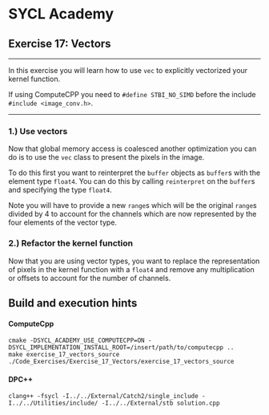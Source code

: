 # SYCL Academy

## Exercise 17: Vectors
---

In this exercise you will learn how to use `vec` to explicitly vectorized your
kernel function.

If using ComputeCPP you need to ```#define STBI_NO_SIMD``` before the include ```#include <image_conv.h>```.

---

### 1.) Use vectors

Now that global memory access is coalesced another optimization you can do is to
use the `vec` class to present the pixels in the image.

To do this first you want to reinterpret the `buffer` objects as `buffer`s with
the element type `float4`. You can do this by calling `reinterpret` on the
`buffer`s and specifying the type `float4`.

Note you will have to provide a new `range`s which will be the original `range`s
divided by 4 to account for the channels which are now represented by the four
elements of the vector type.

### 2.) Refactor the kernel function

Now that you are using vector types, you want to replace the representation of
pixels in the kernel function with a `float4` and remove any multiplication or
offsets to account for the number of channels.

## Build and execution hints
#### ComputeCpp
```
cmake -DSYCL_ACADEMY_USE_COMPUTECPP=ON -DSYCL_IMPLEMENTATION_INSTALL_ROOT=/insert/path/to/computecpp ..
make exercise_17_vectors_source
./Code_Exercises/Exercise_17_Vectors/exercise_17_vectors_source
```
#### DPC++
```
clang++ -fsycl -I../../External/Catch2/single_include -I../../Utilities/include/ -I../../External/stb solution.cpp
```
